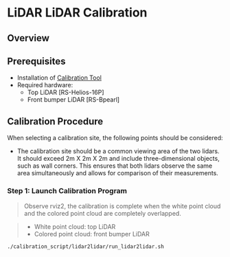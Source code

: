 # LiDAR LiDAR Calibration

## Overview
## Prerequisites
- Installation of [Calibration Tool](./Installation.md)
- Required hardware:
    - Top LiDAR [RS-Helios-16P]
    - Front bumper LiDAR [RS-Bpearl]
    
## Calibration Procedure
When selecting a calibration site, the following points should be considered:

- The calibration site should be a common viewing area of the two lidars. It should exceed 2m X 2m X 2m and include three-dimensional objects, such as wall corners. This ensures that both lidars observe the same area simultaneously and allows for comparison of their measurements.

### Step 1: Launch Calibration Program

> Observe rviz2, the calibration is complete when the white point cloud and the colored point cloud are completely overlapped.

> - White point cloud: top LiDAR
> - Colored point cloud: front bumper LiDAR

```shell
./calibration_script/lidar2lidar/run_lidar2lidar.sh
```